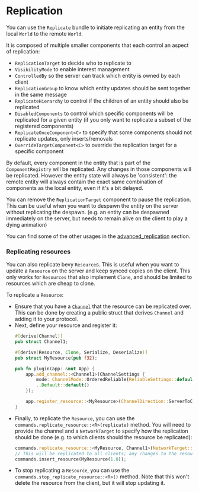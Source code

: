 # Replication

You can use the `Replicate` bundle to initiate replicating an entity from the local `World` to the remote `World`.

It is composed of multiple smaller components that each control an aspect of replication:
- `ReplicationTarget` to decide who to replicate to
- `VisibilityMode` to enable interest management
- `ControlledBy` so the server can track which entity is owned by each client
- `ReplicationGroup` to know which entity updates should be sent together in the same message
- `ReplicateHierarchy` to control if the children of an entity should also be replicated
- `DisabledComponents` to control which specific components will be replicated for a given entity (if you only want to replicate a subset of the registered components)
- `ReplicateOnceComponent<C>` to specify that some components should not replicate updates, only inserts/removals
- `OverrideTargetComponent<C>` to override the replication target for a specific component

By default, every component in the entity that is part of the `ComponentRegistry` will be replicated. Any changes in
those components will be replicated.
However the entity state will always be 'consistent': the remote entity will always contain the exact same combination
of components as the local entity, even if it's a bit delayed.

You can remove the `ReplicationTarget` component to pause the replication. This can be useful when you want to despawn the
entity on the server without replicating the despawn.
(e.g. an entity can be despawned immediately on the server, but needs to remain alive on the client to play a dying
animation)

You can find some of the other usages in the [advanced_replication](../advanced_replication/title.md) section.


### Replicating resources

You can also replicate bevy `Resource`s. This is useful when you want to update a `Resource` on the server and keep synced
copies on the client. This only works for `Resources` that also implement `Clone`, and should be limited to resources which are cheap to clone.

To replicate a `Resource`:
- Ensure that you have a [`Channel`](../reliability/channels.md) that the resource can be replicated over.
  This can be done by creating a public struct that derives `Channel` and adding it to your protocol.
- Next, define your resource and register it:
    ```rust
    #[derive(Channel)]
    pub struct Channel1;

    #[derive(Resource, Clone, Serialize, Deserialize)]
    pub struct MyResource(pub f32);

    pub fn plugin(app: &mut App) {
        app.add_channel::<Channel1>(ChannelSettings {
            mode: ChannelMode::OrderedReliable(ReliableSettings::default()),
            ..Default::default()
        });

        app.register_resource::<MyResource>(ChannelDirection::ServerToClient);
    }
    ```
- Finally, to replicate the `Resource`, you can use the `commands.replicate_resource::<R>(replicate)` method.
  You will need to provide the channel and a `NetworkTarget` to specify how the replication should be done
  (e.g. to which clients should the resource be replicated):
    ```rust
    commands.replicate_resource::<MyResource, Channel1>(NetworkTarget::All);
    // This will be replicated to all clients; any changes to the resource will also be replicated
    commands.insert_resource(MyResource(1.0));
    ```
- To stop replicating a `Resource`, you can use the `commands.stop_replicate_resource::<R>()` method.
  Note that this won't delete the resource from the client, but it will stop updating it.